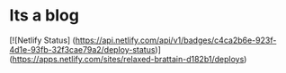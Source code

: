
Its a blog
=======
[![Netlify Status]
(https://api.netlify.com/api/v1/badges/c4ca2b6e-923f-4d1e-93fb-32f3cae79a2/deploy-status)]
(https://apps.netlify.com/sites/relaxed-brattain-d182b1/deploys)
